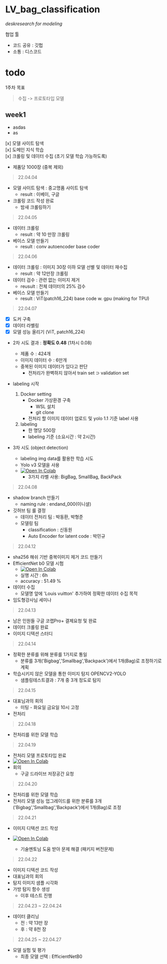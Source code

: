 # LV_bag_classification
_deskresearch for modeling_

협업 툴
- 코드 공유 : 깃헙
- 소통 : 디스코드
  
# todo 

1주차 목표
> 수집 -> 프로토타입 모델
## week1
- asdas
- as

[x] 모델 사이트 탐색  
[x] 도메인 지식 학습  
[x] 크롤링 및 데이터 수집 (초기 모델 학습 가능하도록)
  - 제품당 1000장 (중복 제외)


> 22.04.04
- 모델 사이트 탐색 : 중고명품 사이트 탐색  
  - result : 이베이, 구글
- 크롤링 코드 작성 완료
  - 밤새 크롤링하기

> 22.04.05
- 데이터 크롤링
  - result : 약 10 만장 크롤링
- 베이스 모델 만들기
  - result : conv autoencoder base coder

> 22.04.06
- 데이터 크롤링 : 이미지 30장 이하 모델 선별 및 데이터 재수집
  - result : 약 12만장 크롤링
- 데이터 검수 : 관련 없는 이미지 제거
  - reusult : 전체 데이터의 25% 검수
- 베이스 모델 만들기
  - result : ViT(patch16_224) base code w. gpu (making for TPU)

> 22.04.07
- [x] 도커 구축
- [x] 데이터 라벨링
- [x] 모델 성능 올리기 (ViT, patch16_224)

- 2차 시도 결과 : **정확도 0.48** (1차시 0.08)
  - 제품 수 : 424개
  - 이미지 데이터 수 : 6만개
  - 중복된 이미지 데이터가 있다고 판단
      - 전처리가 완벽하지 않아서 train set ⊃ validation set

- labeling 시작

  1. Docker setting
      - Docker 가상환경 구축
          - WSL 설치
          - git clone
      - 전처리 할 이미지 데이터 업로드 및 yolo 1.1 기준 label 사용
  2. labeling
      - 한 명당 500장
      - labeling 기준 (소요시간 : 약 2시간)
    
  
- 3차 시도 (object detection)

  - labeling img data를 활용한 학습 시도
  - Yolo v3 모델을 사용
  - [![Open In Colab](https://colab.research.google.com/assets/colab-badge.svg)](https://colab.research.google.com/github/AndEnd-da-team/LV_bag_classification/blob/endand_pmg/object_dectection/train_yolov3_bag.ipynb)
    - 3가지 라벨 사용: BigBag, SmallBag, BackPack
> 22.04.08
- shadow branch 만들기
  - naming rule : endand_000(이니셜)
- 깃허브 팀 룰 결정
  - 데이터 전처리 팀 : 박동환, 박형준
  - 모델링 팀
    - classification : 신동원
    - Auto Encoder for latent code : 박민규


> 22.04.12
- sha256 해쉬 기반 중복이미지 제거 코드 만들기
- EfficientNet b0 모델 시험
  - [![Open In Colab](https://colab.research.google.com/assets/colab-badge.svg)](https://colab.research.google.com/github/AndEnd-da-team/LV_bag_classification/blob/endand_pmg/classification/EfficientNetb0/classification_efficientnet.ipynb)
  - 실행 시간 : 6h
  - accuracy : 51.49 %
- 데이터 수집
  - 모델명 앞에 'Louis vuitton' 추가하여 정확한 데이터 수집 목적
- 임도형강사님 세미나

> 22.04.13
- 남은 인원들 구글 코랩Pro+ 결제요청 및 완료
- 데이터 크롤링 완료
- 이미지 디텍션 스터디

> 22.04.14
- 정확한 분류를 위해 분류를 1가지로 통일
  - 분류를 3개('Bigbag','Smallbag','Backpack')에서 1개(Bag)로 조정하기로 계획
- 학습시키지 않은 모델을 통한 이미지 탐지 OPENCV2-YOLO
    - 샘플링테스트결과 : 7개 중 3개 정도로 탐지

> 22.04.15
- 대표님과의 회의
  - 미팅 - 화요일 금요일 10시 고정
- 전처리
    
> 22.04.18
- 전처리를 위한 모델 학습

> 22.04.19
- 전처리 모델 프로토타입 완료
- [![Open In Colab](https://colab.research.google.com/assets/colab-badge.svg)](https://colab.research.google.com/github/AndEnd-da-team/LV_bag_classification/blob/endand_pdh/YOLO-openCV2/YOLO-openCV2.ipynb
)
- 회의
  - 구글 드라이브 저장공간 요청

> 22.04.20
- 전처리를 위한 모델 학습
- 전처리 모델 성능 업그레이드를 위한 분류를 3개('Bigbag','Smallbag','Backpack')에서 1개(Bag)로 조정

> 22.04.21
- 이미지 디텍션 코드 작성
- [![Open In Colab](https://colab.research.google.com/assets/colab-badge.svg)](https://colab.research.google.com/github/AndEnd-da-team/LV_bag_classification/blob/endand_pdh/object_dectection/IMG_Data%20Preprocessing.ipynb
)


  - 기술멘토님 도움 받아 문제 해결 (패키지 버전문제)

> 22.04.22
- 이미지 디텍션 코드 작성
- 대표님과의 회의
- 탐지 이미지 샘플 시각화
- 가방 탐지 함수 생성
  -  이후 테스트 진행

> 22.04.23 ~ 22.04.24
- 데이터 클리닝
  - 전 : 약 13만 장
  - 후 : 약 8천 장

> 22.04.25 ~ 22.04.27
- 모델 실험 및 평가
  - 최종 모델 선택 : EfficientNetB0

